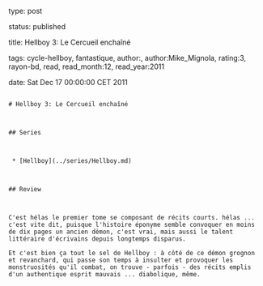 type: post
status: published
title: Hellboy 3: Le Cercueil enchaîné
tags:  cycle-hellboy,  fantastique, author:, author:Mike_Mignola, rating:3, rayon-bd, read, read_month:12, read_year:2011
date: Sat Dec 17 00:00:00 CET 2011
~~~~~~
# Hellboy 3: Le Cercueil enchaîné

## Series

 * [Hellboy](../series/Hellboy.md)

## Review

C'est hélas le premier tome se composant de récits courts. hélas ... c'est vite dit, puisque l'histoire éponyme semble convoquer en moins de dix pages un ancien démon, c'est vrai, mais aussi le talent littéraire d'écrivains depuis longtemps disparus.  
Et c'est bien ça tout le sel de Hellboy : à côté de ce démon grognon et revanchard, qui passe son temps à insulter et provoquer les monstruosités qu'il combat, on trouve - parfois - des récits emplis d'un authentique esprit mauvais ... diabolique, même.